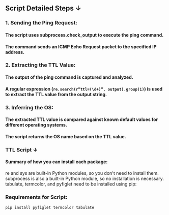 ## Script Detailed Steps ↓

### 1. Sending the Ping Request:
#### The script uses subprocess.check_output to execute the ping command.
#### The command sends an ICMP Echo Request packet to the specified IP address.

### 2. Extracting the TTL Value:
#### The output of the ping command is captured and analyzed.
#### A regular expression (`re.search(r”ttl=(\d+)”, output).group(1)`) is used to extract the TTL value from the output string.

### 3. Inferring the OS:
#### The extracted TTL value is compared against known default values for different operating systems.
#### The script returns the OS name based on the TTL value.

### TTL Script ↓
#### Summary of how you can install each package:
re and sys are built-in Python modules, so you don't need to install them.
subprocess is also a built-in Python module, so no installation is necessary.
tabulate, termcolor, and pyfiglet need to be installed using pip:

### Requirements for Script:

`pip install pyfiglet termcolor tabulate`
